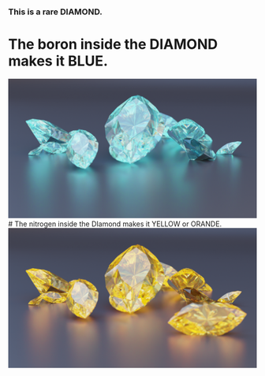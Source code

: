 ### This is a rare DIAMOND.
# The boron inside the DIAMOND makes it BLUE.
<img src = "https://github.com/Jael-Lois/Dimond/blob/main/dimond.png">
# The nitrogen inside the DIamond makes it YELLOW or ORANDE.
<img src = "https://github.com/Jael-Lois/Dimond/blob/main/nitrogen%20di.png">
